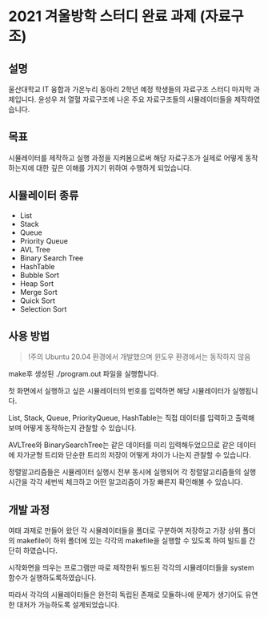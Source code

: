 # 2021 겨울방학 스터디 완료 과제 (자료구조)

## 설명
울산대학교 IT 융합과 가온누리 동아리 2학년 예정 학생들의 자료구조 스터디 마지막 과제입니다.
윤성우 저 열혈 자료구조에 나온 주요 자료구조들의 시뮬레이터들을 제작하였습니다.

## 목표
시뮬레이터를 제작하고 실행 과정을 지켜봄으로써 해당 자료구조가 실제로 어떻게 동작하는지에 대한 깊은 이해를 가지기 위하여 수행하게 되었습니다.

## 시뮬레이터 종류
- List
- Stack
- Queue
- Priority Queue
- AVL Tree
- Binary Search Tree
- HashTable
- Bubble Sort
- Heap Sort
- Merge Sort
- Quick Sort
- Selection Sort

## 사용 방법
> !주의 Ubuntu 20.04 환경에서 개발했으며 윈도우 환경에서는 동작하지 않음

make후 생성된 ./program.out 파일을 실행합니다.

첫 화면에서 실행하고 싶은 시뮬레이터의 번호를 입력하면 해당 시뮬레이터가 실행됩니다.

List, Stack, Queue, PriorityQueue, HashTable는 직접 데이터를 입력하고 출력해보며 어떻게 동작하는지 관찰할 수 있습니다.

AVLTree와 BinarySearchTree는 같은 데이터를 미리 입력해두었으므로 같은 데이터에 자가균형 트리와 단순한 트리의 저장이 어떻게 차이가 나는지 관찰할 수 있습니다.

정렬알고리즘들은 시뮬레이터 실행시 전부 동시에 실행되어 각 정렬알고리즘들의 실행시간을 각각 세번씩 체크하고 어떤 알고리즘이 가장 빠른지 확인해볼 수 있습니다.

## 개발 과정
여태 과제로 만들어 왔던 각 시뮬레이터들을 폴더로 구분하여 저장하고 가장 상위 폴더의 makefile이 하위 폴더에 있는 각각의 makefile을 실행할 수 있도록 하여 빌드를 간단히 하였습니다.

시작화면을 띄우는 프로그램만 따로 제작한뒤 빌드된 각각의 시뮬레이터들을 system 함수가 실행하도록하였습니다.

따라서 각각의 시뮬레이터들은 완전히 독립된 존재로 모듈하나에 문제가 생기어도 유연한 대처가 가능하도록 설계되었습니다.